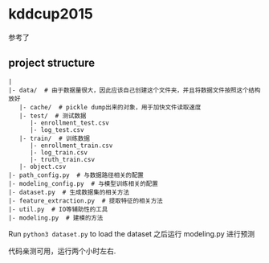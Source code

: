 # kddcup2015

参考了 

## project structure

```
|
|- data/  # 由于数据量很大，因此应该自己创建这个文件夹，并且将数据文件按照这个结构放好
   |- cache/  # pickle dump出来的对象，用于加快文件读取速度
   |- test/  # 测试数据
      |- enrollment_test.csv
      |- log_test.csv
   |- train/  # 训练数据
      |- enrollment_train.csv
      |- log_train.csv
      |- truth_train.csv
   |- object.csv
|- path_config.py  # 与数据路径相关的配置
|- modeling_config.py  # 与模型训练相关的配置
|- dataset.py  # 生成数据集的相关方法
|- feature_extraction.py  # 提取特征的相关方法
|- util.py  # IO等辅助性的工具
|- modeling.py  # 建模的方法
```

Run `python3 dataset.py` to load the dataset
之后运行 modeling.py 进行预测

代码亲测可用，运行两个小时左右.
